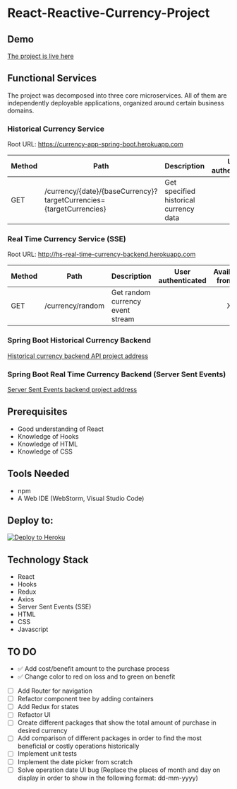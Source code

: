 # React-Reactive-Currency-Project

## Demo
[The project is live here](https://hs-real-time-currency.herokuapp.com/)

## Functional Services

The project was decomposed into three core microservices. All of them are independently deployable applications, organized around certain business domains.


### Historical Currency Service

Root URL: https://currency-app-spring-boot.herokuapp.com


Method	| Path	| Description	| User authenticated	| Available from UI
------------- | ------------------------------------ | ------------- |:-------------:|:----------------:|
GET	| /currency/{date}/{baseCurrency}?targetCurrencies={targetCurrencies}	| Get specified historical currency data	|  | 	X

### Real Time Currency Service (SSE)

Root URL: http://hs-real-time-currency-backend.herokuapp.com

Method	| Path	| Description	| User authenticated	| Available from UI
------------- | ------------------------------------ | ------------- |:-------------:|:----------------:|
GET	| /currency/random	| Get random currency event stream	|  | 	X

### Spring Boot Historical Currency Backend
[Historical currency backend API project address](https://github.com/hakansander/currencyProject)

### Spring Boot Real Time Currency Backend (Server Sent Events)
[Server Sent Events backend project address](https://github.com/hakansander/Spring-Reactive-Currency-Project)

## Prerequisites
- Good understanding of React
- Knowledge of Hooks
- Knowledge of HTML
- Knowledge of CSS

## Tools Needed
- npm
- A Web IDE (WebStorm, Visual Studio Code)

## Deploy to:
[![Deploy to Heroku](https://www.herokucdn.com/deploy/button.svg)](https://heroku.com/deploy)

## Technology Stack

- React
- Hooks
- Redux 
- Axios
- Server Sent Events (SSE)
- HTML
- CSS
- Javascript

## TO DO

- :white_check_mark: Add cost/benefit amount to the purchase process
- :white_check_mark: Change color to red on loss and to green on benefit
- [ ] Add Router for navigation
- [ ] Refactor component tree by adding containers
- [ ] Add Redux for states 
- [ ] Refactor UI 
- [ ] Create different packages that show the total amount of purchase in desired currency
- [ ] Add comparison of different packages in order to find the most beneficial or costly operations historically 
- [ ] Implement unit tests
- [ ] Implement the date picker from scratch
- [ ] Solve operation date UI bug (Replace the places of month and day on display in order to show in the following format: dd-mm-yyyy)
